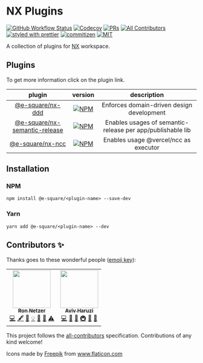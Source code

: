 # NX Plugins

[![GitHub Workflow Status](https://img.shields.io/github/workflow/status/e-square-io/nx-plugins/Main%20Workflow?style=flat-square)](https://github.com/e-square-io/nx-plugins/actions/workflows/main.yml)
[![Codecov](https://img.shields.io/codecov/c/github/e-square-io/nx-plugins?logo=codecov&style=flat-square&token=JR0CGZBPQ5)](https://app.codecov.io/gh/e-square-io/nx-plugins)
[![PRs](https://img.shields.io/badge/PRs-welcome-brightgreen.svg?style=flat-square)](.github/PULL_REQUEST_TEMPLATE.md)
[![All Contributors](https://img.shields.io/badge/all_contributors-1-orange.svg?style=flat-square)](#contributors-)
[![styled with prettier](https://img.shields.io/badge/styled_with-prettier-ff69b4.svg?style=flat-square)](https://github.com/prettier/prettier)
[![commitizen](https://img.shields.io/badge/commitizen-friendly-brightgreen.svg?style=flat-square)](./.github/CONTRIBUTING.md#commit-message-format)
[![MIT](https://img.shields.io/packagist/l/doctrine/orm.svg?style=flat-square)](LICENSE)

A collection of plugins for [NX](https://nx.dev) workspace.

## Plugins

To get more information click on the plugin link.

|             plugin              |                            version                            |                        description                         |
| :-----------------------------: | :-----------------------------------------------------------: | :--------------------------------------------------------: |
|       [@e-square/nx-ddd]        |              [![NPM][nx-ddd-badge]][nx-ddd-link]              |         Enforces domain-driven design development          |
| [@e-square/nx-semantic-release] | [![NPM][nx-semantic-release-badge]][nx-semantic-release-link] | Enables usages of semantic-release per app/publishable lib |
|       [@e-square/nx-ncc]        |       [![NPM][nx-ncc-badge]][nx-semantic-release-link]        |           Enables usage @vercel/ncc as executor            |

[@e-square/nx-ddd]: ./packages/ddd
[nx-ddd-link]: https://www.npmjs.com/package/@e-square/nx-ddd
[nx-ddd-badge]: https://img.shields.io/npm/v/@e-square/nx-ddd?logo=npm&style=flat-square
[@e-square/nx-semantic-release]: ./packages/semantic-release
[nx-semantic-release-link]: https://www.npmjs.com/package/@e-square/nx-semantic-release
[nx-semantic-release-badge]: https://img.shields.io/npm/v/@e-square/nx-semantic-release?logo=npm&style=flat-square
[@e-square/nx-ncc]: ./packages/ncc
[nx-ncc-link]: https://www.npmjs.com/package/@e-square/nx-ncc
[nx-ncc-badge]: https://img.shields.io/npm/v/@e-square/nx-ncc?logo=npm&style=flat-square

## Installation

### NPM

`npm install @e-square/<plugin-name> --save-dev`

### Yarn

`yarn add @e-square/<plugin-name> --dev`

## Contributors ✨

Thanks goes to these wonderful people ([emoji key](https://allcontributors.org/docs/en/emoji-key)):

<!-- ALL-CONTRIBUTORS-LIST:START - Do not remove or modify this section -->
<!-- prettier-ignore-start -->
<!-- markdownlint-disable -->
<table>
  <tr>
    <td align="center"><a href="https://github.com/ronnetzer"><img src="https://avatars.githubusercontent.com/u/1116785?v=4?s=100" width="100px;" alt=""/><br /><sub><b>Ron Netzer</b></sub></a><br /><a href="https://github.com/ronnetzer/test/commits?author=ronnetzer" title="Code">💻</a> <a href="#content-ronnetzer" title="Content">🖋</a> <a href="https://github.com/ronnetzer/test/commits?author=ronnetzer" title="Documentation">📖</a> <a href="#example-ronnetzer" title="Examples">💡</a> <a href="#ideas-ronnetzer" title="Ideas, Planning, & Feedback">🤔</a> <a href="#maintenance-ronnetzer" title="Maintenance">🚧</a> <a href="https://github.com/ronnetzer/test/commits?author=ronnetzer" title="Tests">⚠️</a></td>
    <td align="center"><a href="https://github.com/avivharuzi"><img src="https://avatars.githubusercontent.com/u/29040832?v=4?s=100" width="100px;" alt=""/><br /><sub><b>Aviv Haruzi</b></sub></a><br /><a href="https://github.com/ronnetzer/test/commits?author=avivharuzi" title="Code">💻</a> <a href="https://github.com/ronnetzer/test/commits?author=avivharuzi" title="Documentation">📖</a> <a href="#ideas-avivharuzi" title="Ideas, Planning, & Feedback">🤔</a> <a href="#infra-avivharuzi" title="Infrastructure (Hosting, Build-Tools, etc)">🚇</a> <a href="#maintenance-avivharuzi" title="Maintenance">🚧</a> <a href="#tool-avivharuzi" title="Tools">🔧</a></td>
  </tr>
</table>

<!-- markdownlint-restore -->
<!-- prettier-ignore-end -->

<!-- ALL-CONTRIBUTORS-LIST:END -->

This project follows the [all-contributors](https://github.com/all-contributors/all-contributors) specification. Contributions of any kind welcome!

<div>Icons made by <a href="https://www.freepik.com/" title="Freepik">Freepik</a> from <a href="https://www.flaticon.com/" title="Flaticon">www.flaticon.com</a></div>
